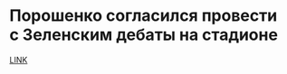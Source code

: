 # Порошенко согласился провести с Зеленским дебаты на стадионе



[LINK](https://varlamov.ru/3379393.html)